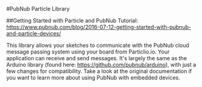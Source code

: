 #PubNub Particle Library

##Getting Started with Particle and PubNub Tutorial: https://www.pubnub.com/blog/2016-07-12-getting-started-with-pubnub-and-particle-devices/

This library allows your sketches to communicate with the PubNub cloud message passing system using your board from Particlio.io. Your application can receive and send messages. It's largely the same as the Arduino library (found here: https://github.com/pubnub/arduino), with just a few changes for compatibility. Take a look at the original documentation if you want to learn more about using PubNub with embedded devices.


